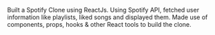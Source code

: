 Built a Spotify Clone using ReactJs.
Using Spotify API, fetched user information like playlists, liked songs and displayed them.
Made use of components, props, hooks & other React tools to build the clone.

